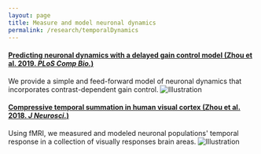 ```yaml
---
layout: page
title: Measure and model neuronal dynamics
permalink: /research/temporalDynamics
---
```


#### [Predicting neuronal dynamics with a delayed gain control model (Zhou et al. 2019. *PLoS Comp Bio.*)](https://www.ncbi.nlm.nih.gov/pmc/articles/PMC6892546/pdf/pcbi.1007484.pdf) ####

We provide a simple and feed-forward model of neuronal dynamics that incorporates contrast-dependent gain control.
![Illustration]({{site.baseurl}}/images/research/DG_figure2.jpg)



#### [Compressive temporal summation in human visual cortex (Zhou et al. 2018. *J Neurosci.*)](https://www.jneurosci.org/content/jneuro/38/3/691.full.pdf) ####

Using fMRI, we measured and modeled neuronal populations' temporal response in a collection of visually responses brain areas.
![Illustration]({{site.baseurl}}/images/research/TRF_figure1.jpg)

